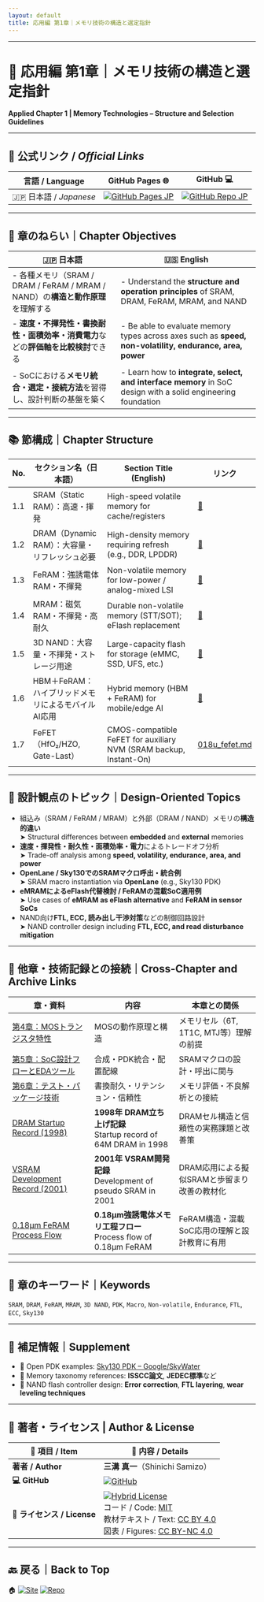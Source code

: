 ```yaml
---
layout: default
title: 応用編 第1章｜メモリ技術の構造と選定指針 
---
```


---

# 💾 応用編 第1章｜メモリ技術の構造と選定指針  
**Applied Chapter 1 | Memory Technologies – Structure and Selection Guidelines**

---

## 🔗 公式リンク / *Official Links*

| 言語 / Language | GitHub Pages 🌐 | GitHub 💻 |
|-----------------|----------------|-----------|
| 🇯🇵 日本語 / *Japanese* | [![GitHub Pages JP](https://img.shields.io/badge/GitHub%20Pages-日本語版-brightgreen?logo=github)](https://samizo-aitl.github.io/Edusemi-v4x/d_chapter1_memory_technologies/) | [![GitHub Repo JP](https://img.shields.io/badge/GitHub-日本語版-blue?logo=github)](https://github.com/Samizo-AITL/Edusemi-v4x/tree/main/d_chapter1_memory_technologies) |

---

## 🎯 章のねらい｜Chapter Objectives

| 🇯🇵 日本語                                                                                                      | 🇺🇸 English                                                                                                   |
|---------------------------------------------------------------------------------------------------------------|---------------------------------------------------------------------------------------------------------------|
| - 各種メモリ（SRAM / DRAM / FeRAM / MRAM / NAND）の**構造と動作原理**を理解する                                 | - Understand the **structure and operation principles** of SRAM, DRAM, FeRAM, MRAM, and NAND                 |
| - **速度・不揮発性・書換耐性・面積効率・消費電力**などの**評価軸を比較検討**できる                              | - Be able to evaluate memory types across axes such as **speed, non-volatility, endurance, area, power**     |
| - SoCにおける**メモリ統合・選定・接続方法**を習得し、設計判断の基盤を築く                                       | - Learn how to **integrate, select, and interface memory** in SoC design with a solid engineering foundation |

---

## 📚 節構成｜Chapter Structure

| No. | セクション名（日本語）                             | Section Title (English)                                    | リンク |
|-----|----------------------------------------------------|-------------------------------------------------------------|--------|
| 1.1 | SRAM（Static RAM）：高速・揮発                      | High-speed volatile memory for cache/registers              | [📎](sram.md) |
| 1.2 | DRAM（Dynamic RAM）：大容量・リフレッシュ必要       | High-density memory requiring refresh (e.g., DDR, LPDDR)    | [📎](dram.md) |
| 1.3 | FeRAM：強誘電体RAM・不揮発                          | Non-volatile memory for low-power / analog-mixed LSI        | [📎](feram.md) |
| 1.4 | MRAM：磁気RAM・不揮発・高耐久                        | Durable non-volatile memory (STT/SOT); eFlash replacement    | [📎](mram.md) |
| 1.5 | 3D NAND：大容量・不揮発・ストレージ用途              | Large-capacity flash for storage (eMMC, SSD, UFS, etc.)     | [📎](3dnand.md) |
| 1.6 | HBM＋FeRAM：ハイブリッドメモリによるモバイルAI応用   | Hybrid memory (HBM + FeRAM) for mobile/edge AI              | [📎](hbm_feram.md) |
| 1.7  | FeFET（HfO₂/HZO, Gate-Last） | CMOS-compatible FeFET for auxiliary NVM (SRAM backup, Instant-On) | [018u_fefet.md](./018u_fefet.md) |

---

## 🧠 設計観点のトピック｜Design-Oriented Topics

- 組込み（SRAM / FeRAM / MRAM）と外部（DRAM / NAND）メモリの**構造的違い**  
  ➤ Structural differences between **embedded** and **external** memories  
- **速度・揮発性・耐久性・面積効率・電力**によるトレードオフ分析  
  ➤ Trade-off analysis among **speed, volatility, endurance, area, and power**  
- **OpenLane / Sky130でのSRAMマクロ呼出・統合例**  
  ➤ SRAM macro instantiation via **OpenLane** (e.g., Sky130 PDK)  
- **eMRAMによるeFlash代替検討 / FeRAMの混載SoC適用例**  
  ➤ Use cases of **eMRAM as eFlash alternative** and **FeRAM in sensor SoCs**  
- NAND向け**FTL, ECC, 読み出し干渉対策**などの制御回路設計  
  ➤ NAND controller design including **FTL, ECC, and read disturbance mitigation**

---

## 🔗 他章・技術記録との接続｜Cross-Chapter and Archive Links

| 章・資料 | 内容 | 本章との関係 |
|-----------|------|-------------|
| [第4章：MOSトランジスタ特性](../chapter4_mos_characteristics/) | MOSの動作原理と構造 | メモリセル（6T, 1T1C, MTJ等）理解の前提 |
| [第5章：SoC設計フローとEDAツール](../chapter5_soc_design_flow/) | 合成・PDK統合・配置配線 | SRAMマクロの設計・呼出に関与 |
| [第6章：テスト・パッケージ技術](../chapter6_test_and_package/) | 書換耐久・リテンション・信頼性 | メモリ評価・不良解析との接続 |
| [DRAM Startup Record (1998)](https://github.com/Samizo-AITL/Edusemi-Plus/blob/main/archive/in1998/DRAM_Startup_64M_1998.md) | **1998年 DRAM立ち上げ記録**<br>Startup record of 64M DRAM in 1998 | DRAMセル構造と信頼性の実務課題と改善策 |
| [VSRAM Development Record (2001)](https://github.com/Samizo-AITL/Edusemi-Plus/blob/main/archive/in2001/VSRAM_2001.md) | **2001年 VSRAM開発記録**<br>Development of pseudo SRAM in 2001 | DRAM応用による擬似SRAMと歩留まり改善の教材化 |
| [0.18µm FeRAM Process Flow](./doc_FeRAM/0.18um_FeRAM_ProcessFlow.md) | **0.18µm強誘電体メモリ工程フロー**<br>Process flow of 0.18µm FeRAM | FeRAM構造・混載SoC応用の理解と設計教育に有用 |

---

## 🧩 章のキーワード｜Keywords

`SRAM`, `DRAM`, `FeRAM`, `MRAM`, `3D NAND`, `PDK`, `Macro`, `Non-volatile`, `Endurance`, `FTL`, `ECC`, `Sky130`

---

## 📌 補足情報｜Supplement

- 🔗 Open PDK examples: [Sky130 PDK – Google/SkyWater](https://skywater-pdk.readthedocs.io)  
- 📄 Memory taxonomy references: **ISSCC論文**, **JEDEC標準**など  
- 📘 NAND flash controller design: **Error correction**, **FTL layering**, **wear leveling techniques**

---

## 👤 **著者・ライセンス | Author & License**

| 📌 項目 / Item | 📄 内容 / Details |
|------|------|
| **著者 / Author** | **三溝 真一**（Shinichi Samizo） |
| **💻 GitHub** | [![GitHub](https://img.shields.io/badge/GitHub-Samizo--AITL-blue?style=for-the-badge&logo=github)](https://github.com/Samizo-AITL) |
| **📜 ライセンス / License** | [![Hybrid License](https://img.shields.io/badge/License-Hybrid-blueviolet?style=for-the-badge)](https://samizo-aitl.github.io/Edusemi-v4x/#-ライセンス--license)<br>コード / Code: [MIT](https://opensource.org/licenses/MIT)<br>教材テキスト / Text: [CC BY 4.0](https://creativecommons.org/licenses/by/4.0/)<br>図表 / Figures: [CC BY-NC 4.0](https://creativecommons.org/licenses/by-nc/4.0/) |

---

## 🔙 戻る｜Back to Top

🏠 [![Site](https://img.shields.io/badge/Site-Edusemi--v4x-lightgrey?style=for-the-badge&logo=githubpages&labelColor=555&color=brightgreen)](../) [![Repo](https://img.shields.io/badge/Repo-Edusemi--v4x-lightgrey?style=for-the-badge&logo=github&labelColor=555&color=blue)](https://github.com/Samizo-AITL/Edusemi-v4x)
